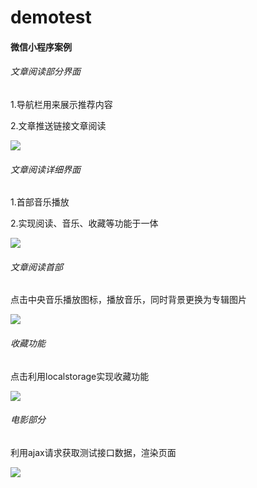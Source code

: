 # demotest
#### 微信小程序案例



###### 文章阅读部分界面

1.导航栏用来展示推荐内容

2.文章推送链接文章阅读

![](E:\部分文件备份\demotest\demo-img\readpart.png)

###### 文章阅读详细界面

1.首部音乐播放

2.实现阅读、音乐、收藏等功能于一体

![](E:\部分文件备份\demotest\demo-img\readdetail.png)

###### 文章阅读首部

点击中央音乐播放图标，播放音乐，同时背景更换为专辑图片

![](E:\部分文件备份\demotest\demo-img\music.png)

###### 收藏功能

点击利用localstorage实现收藏功能

![](E:\部分文件备份\demotest\demo-img\save.png)



###### 电影部分

利用ajax请求获取测试接口数据，渲染页面

![](E:\部分文件备份\demotest\demo-img\moviepart.png)